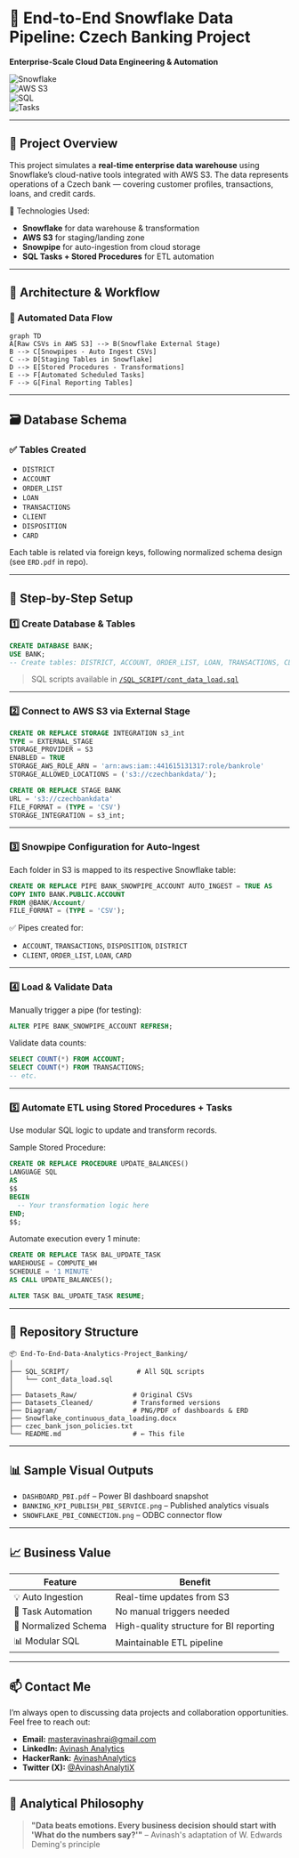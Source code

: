 # 🏦 End-to-End Snowflake Data Pipeline: Czech Banking Project  
**Enterprise-Scale Cloud Data Engineering & Automation**

![Snowflake](https://img.shields.io/badge/Snowflake-Cloud%20Data%20Platform-blue)  
![AWS S3](https://img.shields.io/badge/AWS%20S3-Connected-green)  
![SQL](https://img.shields.io/badge/SQL-Fully%20Automated-orange)  
![Tasks](https://img.shields.io/badge/Tasks-Enabled-informational)

---

## 📌 Project Overview

This project simulates a **real-time enterprise data warehouse** using Snowflake’s cloud-native tools integrated with AWS S3. The data represents operations of a Czech bank — covering customer profiles, transactions, loans, and credit cards.

🔧 Technologies Used:
- **Snowflake** for data warehouse & transformation  
- **AWS S3** for staging/landing zone  
- **Snowpipe** for auto-ingestion from cloud storage  
- **SQL Tasks + Stored Procedures** for ETL automation  

---

## 🧱 Architecture & Workflow

### 🔄 Automated Data Flow

```mermaid
graph TD
A[Raw CSVs in AWS S3] --> B(Snowflake External Stage)
B --> C[Snowpipes - Auto Ingest CSVs]
C --> D[Staging Tables in Snowflake]
D --> E[Stored Procedures - Transformations]
E --> F[Automated Scheduled Tasks]
F --> G[Final Reporting Tables]
````

---

## 🗃️ Database Schema

### ✅ Tables Created

* `DISTRICT`
* `ACCOUNT`
* `ORDER_LIST`
* `LOAN`
* `TRANSACTIONS`
* `CLIENT`
* `DISPOSITION`
* `CARD`

Each table is related via foreign keys, following normalized schema design (see `ERD.pdf` in repo).

---

## 🚀 Step-by-Step Setup

### 1️⃣ Create Database & Tables

```sql
CREATE DATABASE BANK;
USE BANK;
-- Create tables: DISTRICT, ACCOUNT, ORDER_LIST, LOAN, TRANSACTIONS, CLIENT, DISPOSITION, CARD
```

> SQL scripts available in [`/SQL_SCRIPT/cont_data_load.sql`](SQL_SCRIPT/cont_data_load.sql)

---

### 2️⃣ Connect to AWS S3 via External Stage

```sql
CREATE OR REPLACE STORAGE INTEGRATION s3_int
TYPE = EXTERNAL_STAGE
STORAGE_PROVIDER = S3
ENABLED = TRUE
STORAGE_AWS_ROLE_ARN = 'arn:aws:iam::441615131317:role/bankrole'
STORAGE_ALLOWED_LOCATIONS = ('s3://czechbankdata/');

CREATE OR REPLACE STAGE BANK
URL = 's3://czechbankdata'
FILE_FORMAT = (TYPE = 'CSV')
STORAGE_INTEGRATION = s3_int;
```

---

### 3️⃣ Snowpipe Configuration for Auto-Ingest

Each folder in S3 is mapped to its respective Snowflake table:

```sql
CREATE OR REPLACE PIPE BANK_SNOWPIPE_ACCOUNT AUTO_INGEST = TRUE AS
COPY INTO BANK.PUBLIC.ACCOUNT
FROM @BANK/Account/
FILE_FORMAT = (TYPE = 'CSV');
```

✅ Pipes created for:

* `ACCOUNT`, `TRANSACTIONS`, `DISPOSITION`, `DISTRICT`
* `CLIENT`, `ORDER_LIST`, `LOAN`, `CARD`

---

### 4️⃣ Load & Validate Data

Manually trigger a pipe (for testing):

```sql
ALTER PIPE BANK_SNOWPIPE_ACCOUNT REFRESH;
```

Validate data counts:

```sql
SELECT COUNT(*) FROM ACCOUNT;
SELECT COUNT(*) FROM TRANSACTIONS;
-- etc.
```

---

### 5️⃣ Automate ETL using Stored Procedures + Tasks

Use modular SQL logic to update and transform records.

Sample Stored Procedure:

```sql
CREATE OR REPLACE PROCEDURE UPDATE_BALANCES()
LANGUAGE SQL
AS
$$
BEGIN
  -- Your transformation logic here
END;
$$;
```

Automate execution every 1 minute:

```sql
CREATE OR REPLACE TASK BAL_UPDATE_TASK
WAREHOUSE = COMPUTE_WH
SCHEDULE = '1 MINUTE'
AS CALL UPDATE_BALANCES();

ALTER TASK BAL_UPDATE_TASK RESUME;
```

---

## 📂 Repository Structure

```
📦 End-To-End-Data-Analytics-Project_Banking/
│
├── SQL_SCRIPT/                 # All SQL scripts
│   └── cont_data_load.sql
│
├── Datasets_Raw/              # Original CSVs
├── Datasets_Cleaned/          # Transformed versions
├── Diagram/                   # PNG/PDF of dashboards & ERD
├── Snowflake_continuous_data_loading.docx
├── czec_bank_json_policies.txt
└── README.md                  # ← This file
```

---

## 📊 Sample Visual Outputs

* `DASHBOARD_PBI.pdf` – Power BI dashboard snapshot
* `BANKING_KPI_PUBLISH_PBI_SERVICE.png` – Published analytics visuals
* `SNOWFLAKE_PBI_CONNECTION.png` – ODBC connector flow

---

## 📈 Business Value

| Feature              | Benefit                                 |
| -------------------- | --------------------------------------- |
| 💡 Auto Ingestion    | Real-time updates from S3               |
| 🔄 Task Automation   | No manual triggers needed               |
| 🧩 Normalized Schema | High-quality structure for BI reporting |
| 📊 Modular SQL       | Maintainable ETL pipeline               |

---

## 📫 Contact Me

I’m always open to discussing data projects and collaboration opportunities. Feel free to reach out:

* **Email:** [masteravinashrai@gmail.com](mailto:masteravinashrai@gmail.com)
* **LinkedIn:** [Avinash Analytics](https://www.linkedin.com/in/avinashanalytics/)
* **HackerRank:** [AvinashAnalytics](https://www.hackerrank.com/AvinashAnalytics)
* **Twitter (X):** [@AvinashAnalytiX](https://x.com/AvinashAnalytiX)

---

## 💬 Analytical Philosophy

> **"Data beats emotions. Every business decision should start with 'What do the numbers say?'"**
> – Avinash's adaptation of W. Edwards Deming's principle

